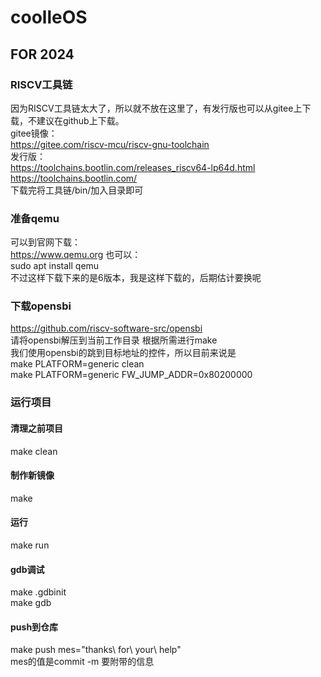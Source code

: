 # coolleOS
## FOR 2024  

### RISCV工具链  
因为RISCV工具链太大了，所以就不放在这里了，有发行版也可以从gitee上下载，不建议在github上下载。  
gitee镜像：  
https://gitee.com/riscv-mcu/riscv-gnu-toolchain  
发行版：  
https://toolchains.bootlin.com/releases_riscv64-lp64d.html  
https://toolchains.bootlin.com/  
下载完将工具链/bin/加入目录即可

### 准备qemu  
可以到官网下载：  
https://www.qemu.org
也可以：  
sudo apt install qemu   
不过这样下载下来的是6版本，我是这样下载的，后期估计要换呢  

### 下载opensbi  
https://github.com/riscv-software-src/opensbi  
请将opensbi解压到当前工作目录
根据所需进行make  
我们使用opensbi的跳到目标地址的控件，所以目前来说是  
make PLATFORM=generic clean  
make PLATFORM=generic FW_JUMP_ADDR=0x80200000

### 运行项目
#### 清理之前项目
make clean
#### 制作新镜像
make
#### 运行
make run
#### gdb调试
make .gdbinit  
make gdb
#### push到仓库
make push mes="thanks\ for\ your\ help"  
mes的值是commit -m 要附带的信息
